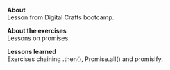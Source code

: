 <strong>About</strong> <br>
Lesson from Digital Crafts bootcamp.

<strong>About the exercises</strong> <br>
Lessons on promises.

<strong>Lessons learned</strong> <br>
Exercises chaining .then(), Promise.all() and promisify. 